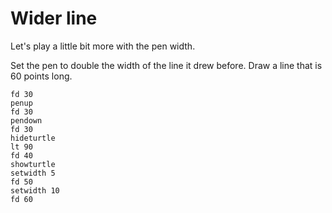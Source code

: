 # Wider line

Let's play a little bit more with the pen width.

Set the pen to double the width of the line it drew before. Draw a line that is 60 points long.

```result
fd 30
penup
fd 30
pendown
fd 30
hideturtle
lt 90 
fd 40
showturtle
setwidth 5
fd 50
setwidth 10
fd 60
```
